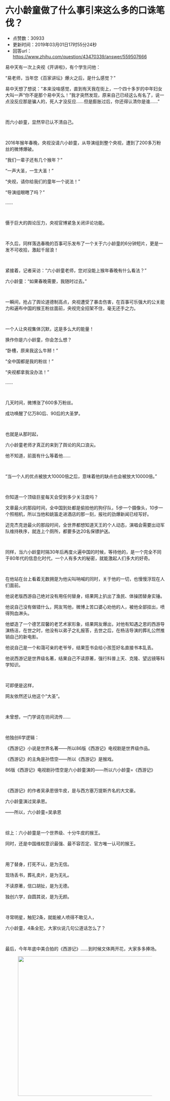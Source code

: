 # 六小龄童做了什么事引来这么多的口诛笔伐？
- 点赞数：30933
- 更新时间：2019年03月01日17时55分24秒
- 回答url：https://www.zhihu.com/question/43470339/answer/559507666
<body>
 <p data-pid="FN4H5eb0">易中天有一次上央视《开讲啦》，有个学生问他：</p>
 <p data-pid="j2qOEdTG">“易老师，当年您《百家讲坛》爆火之后，是什么感觉？”</p>
 <p data-pid="fej464e5">易中天想了想说：“本来没啥感觉，直到有天我在街上，一个四十多岁的中年妇女大叫一声“你不是那个易中天么！”我才突然发现，原来自己已经这么有名了，说一点没反应那是骗人的，死人才没反应……但是膨胀过后，你还得认清你是谁……”</p>
 <p class="ztext-empty-paragraph"><br></p>
 <p data-pid="IoMNL8gX">而六小龄童，显然早已认不清自己。</p>
 <p class="ztext-empty-paragraph"><br></p>
 <p data-pid="89p0lQfQ">2016年猴年春晚，央视没请六小龄童，从导演组到整个央视，遭到了200多万粉丝的微博爆破。</p>
 <p data-pid="4opcGW0y">“我们一辈子还有几个猴年？”</p>
 <p data-pid="xf9GPKCD">“一声大圣，一生大圣！”</p>
 <p data-pid="g6CMMHR9">“央视，请你给我们的童年一个说法！”</p>
 <p data-pid="wEfyjGEu">“导演组眼瞎了吗？”</p>
 <p data-pid="dxMaygNM">……</p>
 <p class="ztext-empty-paragraph"><br></p>
 <p data-pid="3FYTVWU9">慑于巨大的舆论压力，央视官博紧急关闭评论功能。</p>
 <p class="ztext-empty-paragraph"><br></p>
 <p data-pid="marXjgOC">不久后，同样落选春晚的百事可乐发布了一个关于六小龄童的6分钟短片，更是一发不可收拾，激起千层浪！</p>
 <p class="ztext-empty-paragraph"><br></p>
 <p data-pid="sXNQZkMz">紧接着，记者采访：“六小龄童老师，您对没能上猴年春晚有什么看法？”</p>
 <p data-pid="BERubvEp">六小龄童：“如果春晚需要，我随时过去。”</p>
 <p class="ztext-empty-paragraph"><br></p>
 <p data-pid="1OX9X-PJ">一瞬间，抢占了舆论道德制高点，央视遭受了暴击伤害，在百事可乐强大的公关能力和遍布中国的猴王粉丝面前，央视完全招架不住，毫无还手之力。</p>
 <p class="ztext-empty-paragraph"><br></p>
 <p data-pid="rXs2NKDV">一个人让央视集体沉默，这是多么大的能量！</p>
 <p data-pid="2vN0lnqw">换作你是六小龄童，你会怎么想？</p>
 <p data-pid="Z2QwaplV">“卧槽，原来我这么牛掰！”</p>
 <p data-pid="5QxV8wgp">“全中国都是我的粉丝！”</p>
 <p data-pid="L-u-rxDT">“央视都拿我没办法！”</p>
 <p data-pid="L9NoExZv">……</p>
 <p class="ztext-empty-paragraph"><br></p>
 <p data-pid="dHYRJbU_">几天时间，微博涨了600多万粉丝。</p>
 <p data-pid="CVBbAm6L">成功唤醒了亿万80后、90后的大圣梦。</p>
 <p class="ztext-empty-paragraph"><br></p>
 <p data-pid="5M0GNaBM">也就是从那时起，</p>
 <p data-pid="V32ETyP4">六小龄童老师才真正的来到了舆论的风口浪尖。</p>
 <p data-pid="QhSsNSlX">他不知道，前面有什么等着他……</p>
 <p class="ztext-empty-paragraph"><br></p>
 <p data-pid="o006Kwpq">“当一个人的优点被放大10000倍之后，意味着他的缺点也会被放大10000倍。”</p>
 <p class="ztext-empty-paragraph"><br></p>
 <p data-pid="2BDVfC2t">你知道一个顶级巨星每天会受到多少关注度吗？</p>
 <p data-pid="LPBb2hCX">文章最火的那段时间，全中国到处都是偷拍他的狗仔队，5步一个摄像头，10步一个照相机，所以当他和姚笛走进酒店的那一刻，报社的劲爆新闻已经写好。</p>
 <p data-pid="FJT--g2G">迈克杰克逊最火的那段时间，全世界都想知道天王的个人动态，演唱会需要出动军队维持秩序，就连上个厕所，都要多达20名保镖护送。</p>
 <p class="ztext-empty-paragraph"><br></p>
 <p data-pid="p0ZIK-Wg">同样，当六小龄童时隔30年后再度火遍中国的时候，等待他的，是一个完全不同于80年代的信息化时代，一个人有多大的秘密，就能激起人们多大的好奇。</p>
 <p class="ztext-empty-paragraph"><br></p>
 <p data-pid="pwqkCanS">在他站在台上看着无数拥趸为他尖叫呐喊的同时，关于他的一切，也慢慢浮现在人们面前。</p>
 <p data-pid="hjlYQrGj">他说老版西游自己绝对没有用任何替身，结果网上扒出了渔民、体操团替身实锤。</p>
 <p data-pid="BQj6PJ02">他说自己没有做错什么，网友骂他，微博上苦口婆心劝他的人，被他全部挂出，喷得狗血淋头。</p>
 <p data-pid="WZBUGQ5-">他塑造了一个德艺双馨的老艺术家形象，结果网友爆出，对他有知遇之恩的西游导演杨洁，在世之时，他没有以弟子之礼报答，去世之后，在杨洁导演的葬礼公然推销自己的新电影。</p>
 <p data-pid="Y4JfECZj">他说自己是一个和蔼可亲的老爷爷，结果签书会给小孩签好名直接书本乱丢。</p>
 <p data-pid="T-W2Fg0S">他说西游记是世界级名著，结果自己不读原著，强行科普上天、克隆、望远镜等科学知识。</p>
 <p class="ztext-empty-paragraph"><br></p>
 <p data-pid="yEH2dpN-">可即便是这样，</p>
 <p data-pid="1BE_5gTn">网友依然还认他这个“大圣”。</p>
 <p class="ztext-empty-paragraph"><br></p>
 <p data-pid="8RkCg6NR">未曾想，一门学说在坊间流传……</p>
 <p class="ztext-empty-paragraph"><br></p>
 <p data-pid="wnFWf3zF">他独创6学逻辑：</p>
 <p data-pid="_wOnDQoy">《西游记》小说是世界名著——所以86版《西游记》电视剧是世界级作品。</p>
 <p data-pid="2VwWwRqE">《西游记》的主角是孙悟空——所以《西游记》是猴戏。</p>
 <p data-pid="e66acRtk">86版《西游记》电视剧孙悟空是六小龄童演的——所以六小龄童=《西游记》</p>
 <p class="ztext-empty-paragraph"><br></p>
 <p data-pid="JESMciy7">《西游记》的作者吴承恩很牛皮，是与西方塞万提斯齐名的大文豪。</p>
 <p data-pid="Stvq9eLm">六小龄童演过吴承恩。</p>
 <p data-pid="pGrYRFiJ">——所以，六小龄童=吴承恩</p>
 <p class="ztext-empty-paragraph"><br></p>
 <p data-pid="aVY1cZnC">综上：六小龄童是一个世界级、十分牛皮的猴王。</p>
 <p data-pid="mH-mC-rW">同时，还是中国维权意识最强、最不容否定、官方唯一认可的猴王。</p>
 <p class="ztext-empty-paragraph"><br></p>
 <p data-pid="9ieUY9xr">用了替身，打死不认，是为无信。</p>
 <p data-pid="YQvz6P1Z">现场丢书，葬礼卖片，是为无礼。</p>
 <p data-pid="MSS6WS_X">不读原著，信口胡扯，是为无德。</p>
 <p data-pid="ogGWWs4e">独创六学，自圆其说，是为无颜。</p>
 <p class="ztext-empty-paragraph"><br></p>
 <p data-pid="uk-6iWaL">寻常明星，触犯2条，就能被人喷得不敢见人，</p>
 <p data-pid="ei-o29ii">六小龄童，4条全犯，大家伙说几句公道话怎么了？</p>
 <p class="ztext-empty-paragraph"><br></p>
 <p data-pid="ffAhU5l6">最后，今年年底中美合拍的《西游记》……到时候文体两开花，大家多多捧场。</p>
 <figure data-size="normal">
  <img src="https://pica.zhimg.com/50/v2-a57aae7ebb6aa558ca8ffc1ac3343840_720w.jpg?source=1940ef5c" data-rawwidth="440" data-rawheight="644" data-size="normal" data-original-token="v2-4192474cb2c7ac9b30539df5a75941ca" data-default-watermark-src="https://picx.zhimg.com/50/v2-4f561ea12bef7a84521d978f3c165798_720w.jpg?source=1940ef5c" class="origin_image zh-lightbox-thumb" width="440" data-original="https://pic1.zhimg.com/v2-a57aae7ebb6aa558ca8ffc1ac3343840_r.jpg?source=1940ef5c">
 </figure>
</body>